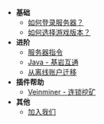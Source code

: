 - **基础**
  - [如何登录服务器？](connect.md)
  - [如何选择游戏版本？](version.md)
- **进阶**
  - [服务器指令](commands.md)
  - [Java - 基岩互通](geyser.md)
  - [从离线账户迁移](move.md)
- **插件帮助**
  - [Veinminer - 连锁挖矿](veinminer.md)
- **其他**
  - [加入我们](joinus.md)
